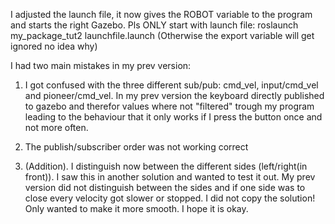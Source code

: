 I adjusted the launch file, it now gives the ROBOT variable to the program and starts the right Gazebo.
Pls ONLY start with launch file:
roslaunch my_package_tut2 launchfile.launch
(Otherwise the export variable will get ignored no idea why)


I had two main mistakes in my prev version:

1) I got confused with the three different sub/pub: cmd_vel, input/cmd_vel and pioneer/cmd_vel. In my prev version the keyboard directly published to gazebo and therefor values where not "filtered" trough my program leading to the behaviour that it only works if I press the button once and not more often.

2) The publish/subscriber order was not working correct

3) (Addition). I distinguish now between the different sides (left/right(in front)). I saw this in another solution and wanted to test it out. My prev version did not distinguish between the sides and if one side was to close every velocity got slower or stopped. I did not copy the solution! Only wanted to make it more smooth. I hope it is okay.

